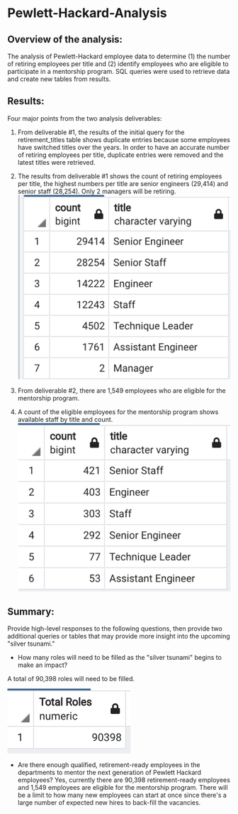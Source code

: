 # Pewlett-Hackard-Analysis

## Overview of the analysis:
The analysis of Pewlett-Hackard employee data to determine (1) the number of retiring employees per title and (2) identify employees who are eligible to participate in a mentorship program.  SQL queries were used to retrieve data and create new tables from results.

## Results: 

Four major points from the two analysis deliverables:
1. From deliverable #1, the results of the initial query for the retirement_titles table shows duplicate entries because some employees have switched titles over the years.  In order to have an accurate number of retiring employees per title, duplicate entries were removed and the latest titles were retrieved.  

2. The results from deliverable #1 shows the count of retiring employees per title, the highest numbers per title are senior engineers (29,414) and senior staff (28,254).  Only 2 managers will be retiring.
![retiring_titles.png](Data/retiring_titles.png)

3. From deliverable #2, there are 1,549 employees who are eligible for the mentorship program.  

4. A count of the eligible employees for the mentorship program shows available staff by title and count.
![mentorship_count.png](Data/mentorship_count.png)

## Summary: 
Provide high-level responses to the following questions, then provide two additional queries or tables that may provide more insight into the upcoming "silver tsunami."

- How many roles will need to be filled as the "silver tsunami" begins to make an impact?  

A total of 90,398 roles will need to be filled.

![total_roles.png](Data/total_roles.png)

- Are there enough qualified, retirement-ready employees in the departments to mentor the next generation of Pewlett Hackard employees? Yes, currently there are 90,398 retirement-ready employees and 1,549 employees are eligible for the mentorship program.  There will be a limit to how many new employees can start at once since there's a large number of expected new hires to back-fill the vacancies.

